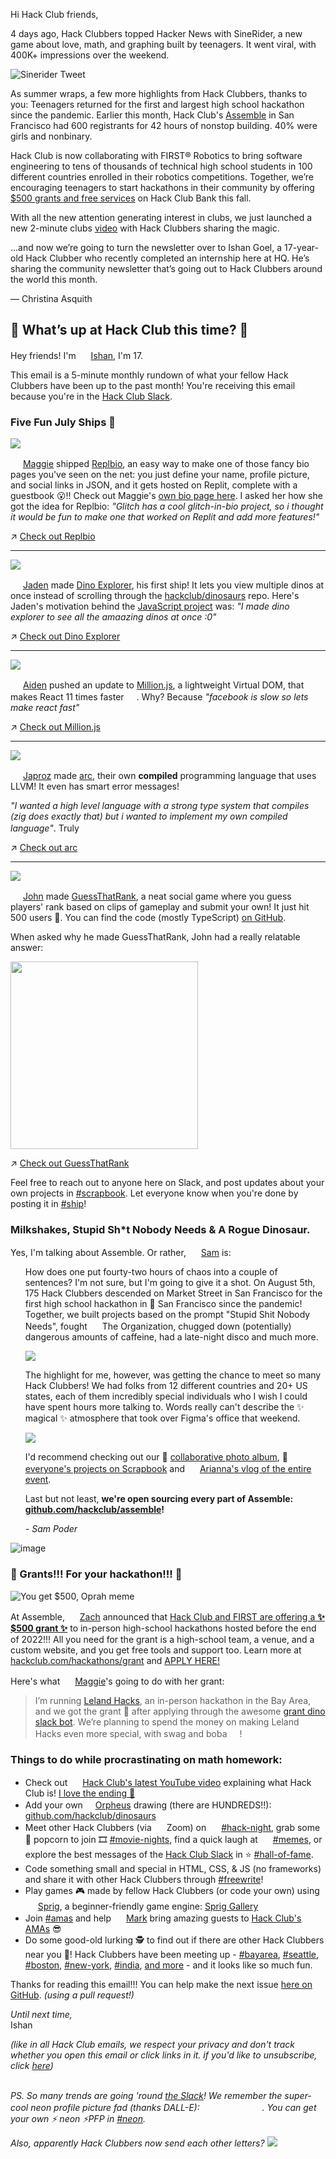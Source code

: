 Hi Hack Club friends,

4 days ago, Hack Clubbers topped Hacker News with SineRider, a new game about love, math, and graphing built by teenagers. It went viral, with 400K+ impressions over the weekend.

![Sinerider Tweet](https://cloud-qp7jocp9y-hack-club-bot.vercel.app/0frame_16__5_.png)

As summer wraps, a few more highlights from Hack Clubbers, thanks to you: 
Teenagers returned for the first and largest high school hackathon since the pandemic. Earlier this month, Hack Club's [Assemble](https://github.com/hackclub/assemble) in San Francisco had 600 registrants for 42 hours of nonstop building. 40% were girls and nonbinary.

Hack Club is now collaborating with FIRST® Robotics to bring software engineering to tens of thousands of technical high school students in 100 different countries enrolled in their robotics competitions. Together, we’re encouraging teenagers to start hackathons in their community by offering [$500 grants and free services](https://hackclub.com/hackathons/) on Hack Club Bank this fall.

With all the new attention generating interest in clubs, we just launched a new 2-minute clubs [video](https://www.youtube.com/watch?v=-sxRdKtKNa0) with Hack Clubbers sharing the magic.

...and now we’re going to turn the newsletter over to Ishan Goel, a 17-year-old Hack Clubber who recently completed an internship here at HQ. He’s sharing the community newsletter that’s going out to Hack Clubbers around the world this month.

— Christina Asquith

## 👀 What’s up at Hack Club this time? 👀

Hey friends! I'm <img src="https://avatars.githubusercontent.com/u/38882631?v=4" width="16"> [Ishan](https://hackclub.slack.com/app_redirect?channel=U01ACA3M90C), I'm 17.

This email is a 5-minute monthly rundown of what your fellow Hack Clubbers have been up to the past month! You're receiving this email because you're in the [Hack Club Slack](https://hackclub.com/slack/).

### Five Fun July Ships 🚢

![](https://user-images.githubusercontent.com/38882631/185519156-9f0eb886-8dad-402d-a989-68e028f602b0.png)


<img src="https://ca.slack-edge.com/T0266FRGM-U026XSMKEDC-a471d7e9c871-512" width="16"> [Maggie](https://maggieliu.dev) shipped [Replbio](https://replit.com/@MaggieLiu1/replbio?v=1), an easy way to make one of those fancy bio pages you've seen on the net: you just define your name, profile picture, and social links in JSON, and it gets hosted on Replit, complete with a guestbook 😮!! Check out Maggie's [own bio page here](https://replbio.maggieliu1.repl.co). I asked her how she got the idea for Replbio: _"Glitch has a cool glitch-in-bio project, so i thought it would be fun to make one that worked on Replit and add more features!"_

↗️ [Check out Replbio](https://replit.com/@MaggieLiu1/replbio?v=1)

---

![](https://user-images.githubusercontent.com/38882631/185255273-bac75a55-8ef5-4c2f-b4cb-5265bc0c0c07.png)

<img src="https://ca.slack-edge.com/T0266FRGM-U03AUPJQKLN-24c58425b85d-512" width="16"> [Jaden](https://jadenhou.me/) made [Dino Explorer](https://dinoexplorer.hackclub.com/), his first ship! It lets you view multiple dinos at once instead of scrolling through the [hackclub/dinosaurs](https://github.com/hackclub/dinosaurs) repo. Here's Jaden's motivation behind the [JavaScript project](https://github.com/InternetRamen/dino-explorer) was: _"I made dino explorer to see all the amaazing dinos at once :0"_

↗️ [Check out Dino Explorer](https://dinoexplorer.hackclub.com/)

---

![](https://user-images.githubusercontent.com/38882631/185264183-09b967bc-efb1-4505-9f83-6513fe2d7aec.png)

<img src="https://ca.slack-edge.com/T0266FRGM-U018FMCP79R-e769e492c031-512" width="16"> [Aiden](https://aidenybai.com/) pushed an update to [Million.js](https://millionjs.org/), a lightweight Virtual DOM, that makes React 11 times faster <img src="https://emoji.slack-edge.com/T0266FRGM/ultrafastparrot/5148eb2f1db74d3b.gif" width="16">. Why? Because _"facebook is slow so lets make react fast"_ 

↗️ [Check out Million.js](https://millionjs.org/)

---

![](https://user-images.githubusercontent.com/38882631/185265018-b364f4d9-6242-488b-bb50-f4b9deea7ebf.png)

<img src="https://ca.slack-edge.com/T0266FRGM-U03K70BL2R3-45851de9d5d6-512" width="16"> [Japroz](https://japrozsaini.me/) made [arc](https://github.com/japrozs/arc), their own **compiled** programming language that uses LLVM! It even has smart error messages!

_"I wanted a high level language with a strong type system that compiles (zig does exactly that) but i wanted to implement my own compiled language"_. Truly <img src="https://emoji.slack-edge.com/T0266FRGM/based/537b2120c51f688d.png" width="16">

↗️ [Check out arc](https://github.com/japrozs/arc)

---

![](https://user-images.githubusercontent.com/38882631/185265789-adc68bd8-d341-4473-b6e4-6181659f3174.png)

<img src="https://ca.slack-edge.com/T0266FRGM-U03ME5R23CL-60b7b669a2e1-512" width="16"> [John](https://john-murphy-eth.vercel.app/) made [GuessThatRank](https://www.guessthatrank.com), a neat social game where you guess players' rank based on clips of gameplay and submit your own! It just hit 500 users 🎉. You can find the code (mostly TypeScript) [on GitHub](https://github.com/jmurphy5613/guess-that-rank).

When asked why he made GuessThatRank, John had a really relatable answer:

<img src="https://user-images.githubusercontent.com/38882631/185266313-95c9f7ec-21a6-433e-b551-338e05e54c73.png" width="300">

↗️ [Check out GuessThatRank](https://www.guessthatrank.com)

Feel free to reach out to anyone here on Slack, and post updates about your own projects in [#scrapbook](https://hackclub.slack.com/archives/C01504DCLVD). Let everyone know when you're done by posting it in [#ship](https://hackclub.slack.com/archives/C0M8PUPU6)!

### Milkshakes, Stupid Sh*t Nobody Needs & A Rogue Dinosaur.

Yes, I'm talking about Assemble. Or rather, <img src="https://avatars.githubusercontent.com/u/39828164?v=4" width="16"> [Sam](https://sampoder.com) is:

<ul>
How does one put fourty-two hours of chaos into a couple of sentences? I'm not sure, but I'm going to give it a shot. On August 5th, 175 Hack Clubbers descended on Market Street in San Francisco for the first high school hackathon in 🌁 San Francisco since the pandemic! Together, we built projects based on the prompt "Stupid Shit Nobody Needs", fought <img src="https://user-images.githubusercontent.com/38882631/185447991-cf6a6e84-585e-4f71-9546-fdf315e816ce.png" width="16"> The Organization, chugged down (potentially) dangerous amounts of caffeine, had a late-night disco and much more.

![](https://pbs.twimg.com/media/FZmP59CVEAEvynl?format=jpg&name=4096x4096)

The highlight for me, however, was getting the chance to meet so many Hack Clubbers! We had folks from 12 different countries and 20+ US states, each of them incredibly special individuals who I wish I could have spent hours more talking to. Words really can't describe the ✨ magical ✨ atmosphere that took over Figma's office that weekend. 

![](https://pbs.twimg.com/media/FZfM1E-UEAEF1qw?format=jpg&name=large)

I'd recommend checking out our 📸 [collaborative photo album](https://hack.af/assemble-album), 🚢 [everyone's projects on Scrapbook](https://scrapbook.assemble.hackclub.com) and <img src="https://ca.slack-edge.com/T0266FRGM-U012U7V5W22-a83fd46e92f2-512" width="16"> [Arianna's vlog of the entire event](https://hackclub.slack.com/archives/C0M8PUPU6/p1660786162270309). 

Last but not least, **we're open sourcing every part of Assemble: [github.com/hackclub/assemble](https://github.com/hackclub/assemble)!**

_- Sam Poder_

</ul>

![image](https://user-images.githubusercontent.com/38882631/186508282-b6105a71-ce3a-4c4c-b26e-2b4615f80223.png)


### 💸 Grants!!! For your hackathon!!! 💸
![You get $500, Oprah meme](https://cloud-ncs2ypbyu-hack-club-bot.vercel.app/06qcy84.jpeg)


At Assemble, <img src="https://ca.slack-edge.com/T0266FRGM-U0266FRGP-7f1bd1a815ac-512" width="16"> [Zach](https://zachlatta.com/) announced that [Hack Club and FIRST are offering a **✨ $500 grant ✨**](https://hackclub.com/hackathons/grant) to in-person high-school hackathons hosted before the end of 2022!!! All you need for the grant is a high-school team, a venue, and a custom website, and you get free tools and support too. Learn more at [hackclub.com/hackathons/grant](https://hackclub.com/hackathons/grant) and [APPLY HERE!](https://hackclub.slack.com/archives/C03TS0VKFPZ)

Here's what <img src="https://ca.slack-edge.com/T0266FRGM-U026XSMKEDC-a471d7e9c871-512" width="16"> [Maggie](https://maggieliu.dev)'s going to do with her grant:
> I’m running [Leland Hacks](https://lelandhacks.com/), an in-person hackathon in the Bay Area, and we got the grant :money_with_wings: after applying through the awesome [grant dino slack bot](https://github.com/hackclub/grant-dino). We’re planning to spend the money on making Leland Hacks even more special, with swag and boba <img src="https://user-images.githubusercontent.com/38882631/186511631-aadb9ee0-f4cb-4cf1-b5b1-314dfc7d83a1.png" width="16">!



### Things to do while procrastinating on math homework:

- Check out <img src="https://emoji.slack-edge.com/T0266FRGM/youtube-logo/7e2f896d9d96525e.png" width="16"> [Hack Club's latest YouTube video](https://www.youtube.com/watch?v=-sxRdKtKNa0) explaining what Hack Club is! [I love the ending 🐴](https://youtu.be/-sxRdKtKNa0?t=120)
- Add your own <img src="https://emoji.slack-edge.com/T0266FRGM/orpheus-eating-chair/ab57effc3d9aa555.png" width="16">[Orpheus](https://workshops.hackclub.com/orpheus/) drawing (there are HUNDREDS!!): [github.com/hackclub/dinosaurs](https://github.com/hackclub/dinosaurs)
- Meet other Hack Clubbers (via <img src="https://emoji.slack-edge.com/T0266FRGM/zoom/a255d334a3e6e4e8.png" width="16"> Zoom) on <img src="https://cloud-9pj8ga86m.vercel.app/2020-07-24_zdd8ycnkp9q0bbf1fj8a1amjv3zndufz.png" width="16"> [#hack-night](https://hackclub.com/night/), grab some 🍿 popcorn to join 🎞 [#movie-nights](https://hackclub.slack.com/archives/C025QEVNRPW), find a quick laugh at <img src="https://emoji.slack-edge.com/T0266FRGM/eggsdee/8d4821b792d61796.png" width="16"> [#memes](https://hackclub.slack.com/archives/CB19EP4MC), or explore the best messages of the [Hack Club Slack](https://hackclub.com/slack) in ⭐️ [#hall-of-fame](https://hackclub.slack.com/archives/C028VGT0JMQ).
- Code something small and special in HTML, CSS, & JS (no frameworks) and share it with other Hack Clubbers through [#freewrite](https://hackclub.slack.com/archives/C03TE1RLR7V/p1660684775476709)!
- Play games 🎮 made by fellow Hack Clubbers (or code your own) using <img src="https://emoji.slack-edge.com/T0266FRGM/sprig-dino/6f01fec60b51b343.png" width="16"> [Sprig](https://sprig.hackclub.dev), a beginner-friendly game engine: [Sprig Gallery](https://sprig-gallery.hackclub.dev/)
- Join [#amas](https://hackclub.slack.com/archives/C03QPB0SU3V) and help <img src="https://ca.slack-edge.com/T0266FRGM-U03Q20XM953-91ae3b0d0243-512" width="16"> [Mark](https://www.youtube.com/watch?v=dQw4w9WgXcQ) bring amazing guests to [Hack Club's AMAs](https://hackclub.com/amas) 😎
- Do some good-old lurking 🕵️ to find out if there are other Hack Clubbers near you 📍! Hack Clubbers have been meeting up - [#bayarea](https://hackclub.slack.com/archives/C014M6C0CNA), [#seattle](https://hackclub.slack.com/archives/C023L02KGHZ), [#boston](https://hackclub.slack.com/archives/C02A1MS6TD4), [#new-york](https://hackclub.slack.com/archives/C029VBNK0UV), [#india](https://hackclub.slack.com/archives/C34HPC3J4), [and more](https://hackclub.slack.com/archives/C03L35R822Y/p1660101850115939) - and it looks like so much fun.

Thanks for reading this email!!! You can help make the next issue [here on GitHub](https://github.com/hackclub/newsletter). _(using a pull request!)_

_Until next time,_  
Ishan

_(like in all Hack Club emails, we respect your privacy and don't track whether you open this email or click links in it. if you'd like to unsubscribe, click [here]())_

\
_PS. So many trends are going 'round [the Slack](https://hackclub.com/slack)! We remember the super-cool neon profile picture fad (thanks DALL-E): <img src="https://ca.slack-edge.com/T0266FRGM-U026XSMKEDC-a471d7e9c871-512" width="16"> <img src="https://ca.slack-edge.com/T0266FRGM-U03NJ5A39B7-93ab7d36c27f-512" width="16"> <img src="https://ca.slack-edge.com/T0266FRGM-U01VDAQB99P-fec41f1b6433-512" width="16"> <img src="https://ca.slack-edge.com/T0266FRGM-U01D9DWGEB0-ac34abb469a9-512" width="16"> <img src="https://ca.slack-edge.com/T0266FRGM-U02KEJ8T6D8-e938b61d1f15-512" width="16">. You can get your own ⚡️ _neon_ ⚡️PFP in [#neon](https://hackclub.slack.com/archives/C03RFCGGEQH)._

_Also, apparently Hack Clubbers now send each other letters?_
![](https://cloud-64v8eu33n-hack-club-bot.vercel.app/0img_20220810_223037309__1_.jpg)
